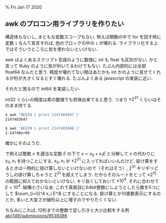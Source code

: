 % Fri Jan 17 2020

## awk のプロコン用ライブラリを作りたい

構造体もないし, まともな変数スコープもない.
例えば関数の中で for を回す時に変数 `i` なんて宣言すれば, 他のブロックの中の `i` が壊れる.
ライブラリ化する上ではそういうところに気を使わないといけない.

awk はよくあるスクリプト言語のように数値に int も float も区別がない.
かと言って Ruby のように気が利いてるわけでもない.
たぶん内部的には全部 float64 なんだと思う.
精度が壊れてない間はあたかも int かのように見せてくれるが桁が大きくなるとすぐ壊れる.
たぶんよくある javascript の実装に近い.

それだと困るので int64 を実装したい.

int32 くらいの精度は素の数値でも担保出来てると思う.
つまり $\pm 2^{31}$ くらいはそのまま持てる.

```bash
$ awk 'BEGIN { print 2147483647 }'
2147483647

$ awk 'BEGIN { print 2147483648 }'
2.14748e+09
```

確かにそのようだ.

で例えば整数 $x$ を適当な定数 $E$ の下で
$x = x_0 + x_1 E$
と分解して $x$ の代わりに $x_0, x_1$ を持つことにする.
$x_0, x_1$ が $\pm 2^{31}$ に入ってればいいんだけど,
掛け算をするときは一時的に掛け算しないといけないので（それはそう）,
$2^{31}$ ギリギリどうしの掛け算しちゃうと $2^{31}$ を超えてしまう.
だからそのルートをとって $\pm 2^{15}$ の範囲に抑えておかないといけない.
キリ良くしておいて $\pm 10^4$.
それに合わせて $E=10^4$.
結構小さいなあ.
これで真面目に64bit整数にしようとしたら数を5つにして
$\sum_{i=0}^4 x_i E^i$
にすることになる.
掛け算とか10進数表示にするのとか, 多いと大変さが線形以上に増すのでやりたくくない.

ちなみにこれは,
12桁までの整数で足し引きと大小比較をする例
[abc149/submissions/9539386](https://atcoder.jp/contests/abc149/submissions/9539386)

